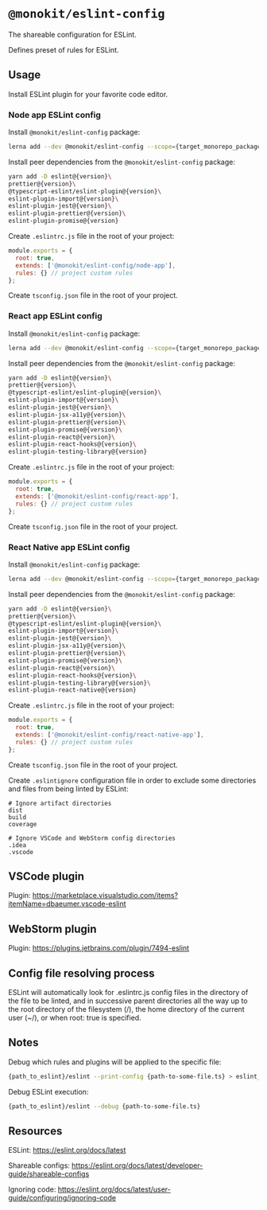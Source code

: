 # `@monokit/eslint-config`

The shareable configuration for ESLint.

Defines preset of rules for ESLint.

## Usage

Install ESLint plugin for your favorite code editor.

### Node app ESLint config

Install `@monokit/eslint-config` package:

```sh
lerna add --dev @monokit/eslint-config --scope={target_monorepo_package}
```

Install peer dependencies from the `@monokit/eslint-config` package:

```sh
yarn add -D eslint@{version}\
prettier@{version}\
@typescript-eslint/eslint-plugin@{version}\
eslint-plugin-import@{version}\
eslint-plugin-jest@{version}\
eslint-plugin-prettier@{version}\
eslint-plugin-promise@{version}
```

Create `.eslintrc.js` file in the root of your project:

```javascript
module.exports = {
  root: true,
  extends: ['@monokit/eslint-config/node-app'],
  rules: {} // project custom rules
};
```

Create `tsconfig.json` file in the root of your project.

### React app ESLint config

Install `@monokit/eslint-config` package:

```sh
lerna add --dev @monokit/eslint-config --scope={target_monorepo_package}
```

Install peer dependencies from the `@monokit/eslint-config` package:

```sh
yarn add -D eslint@{version}\
prettier@{version}\
@typescript-eslint/eslint-plugin@{version}\
eslint-plugin-import@{version}\
eslint-plugin-jest@{version}\
eslint-plugin-jsx-a11y@{version}\
eslint-plugin-prettier@{version}\
eslint-plugin-promise@{version}\
eslint-plugin-react@{version}\
eslint-plugin-react-hooks@{version}\
eslint-plugin-testing-library@{version}
```

Create `.eslintrc.js` file in the root of your project:

```javascript
module.exports = {
  root: true,
  extends: ['@monokit/eslint-config/react-app'],
  rules: {} // project custom rules
};
```

Create `tsconfig.json` file in the root of your project.

### React Native app ESLint config

Install `@monokit/eslint-config` package:

```sh
lerna add --dev @monokit/eslint-config --scope={target_monorepo_package}
```

Install peer dependencies from the `@monokit/eslint-config` package:

```sh
yarn add -D eslint@{version}\
prettier@{version}\
@typescript-eslint/eslint-plugin@{version}\
eslint-plugin-import@{version}\
eslint-plugin-jest@{version}\
eslint-plugin-jsx-a11y@{version}\
eslint-plugin-prettier@{version}\
eslint-plugin-promise@{version}\
eslint-plugin-react@{version}\
eslint-plugin-react-hooks@{version}\
eslint-plugin-testing-library@{version}\
eslint-plugin-react-native@{version}
```

Create `.eslintrc.js` file in the root of your project:

```javascript
module.exports = {
  root: true,
  extends: ['@monokit/eslint-config/react-native-app'],
  rules: {} // project custom rules
};
```

Create `tsconfig.json` file in the root of your project.

Create `.eslintignore` configuration file in order to exclude some directories and files from being linted by ESLint:

```text
# Ignore artifact directories
dist
build
coverage

# Ignore VSCode and WebStorm config directories
.idea
.vscode

```

## VSCode plugin

Plugin: https://marketplace.visualstudio.com/items?itemName=dbaeumer.vscode-eslint

## WebStorm plugin

Plugin: https://plugins.jetbrains.com/plugin/7494-eslint

## Config file resolving process

ESLint will automatically look for .eslintrc.js config files in the directory of the file to be linted, and in successive parent directories all the way up to the root directory of the filesystem (/), the home directory of the current user (~/), or when root: true is specified.

## Notes

Debug which rules and plugins will be applied to the specific file:

```sh
{path_to_eslint}/eslint --print-config {path-to-some-file.ts} > eslint_config_report.json
```

Debug ESLint execution:

```sh
{path_to_eslint}/eslint --debug {path-to-some-file.ts}
```

## Resources

ESLint: https://eslint.org/docs/latest

Shareable configs: https://eslint.org/docs/latest/developer-guide/shareable-configs

Ignoring code: https://eslint.org/docs/latest/user-guide/configuring/ignoring-code
